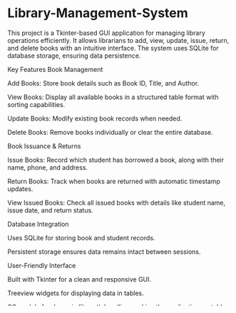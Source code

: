 # Library-Management-System
This project is a Tkinter-based GUI application for managing library operations efficiently. It allows librarians to add, view, update, issue, return, and delete books with an intuitive interface. The system uses SQLite for database storage, ensuring data persistence.


Key Features
Book Management

Add Books: Store book details such as Book ID, Title, and Author.

View Books: Display all available books in a structured table format with sorting capabilities.

Update Books: Modify existing book records when needed.

Delete Books: Remove books individually or clear the entire database.

Book Issuance & Returns

Issue Books: Record which student has borrowed a book, along with their name, phone, and address.

Return Books: Track when books are returned with automatic timestamp updates.

View Issued Books: Check all issued books with details like student name, issue date, and return status.

Database Integration

Uses SQLite for storing book and student records.

Persistent storage ensures data remains intact between sessions.

User-Friendly Interface

Built with Tkinter for a clean and responsive GUI.

Treeview widgets for displaying data in tables.

OS module for dynamic file path handling, making the application portable.

Technical Stack
Frontend: Tkinter (Python GUI)

Backend: SQLite (Database)

Additional Libraries:

Pillow (PIL) for image handling (logo and background)

datetime for tracking issue and return dates
